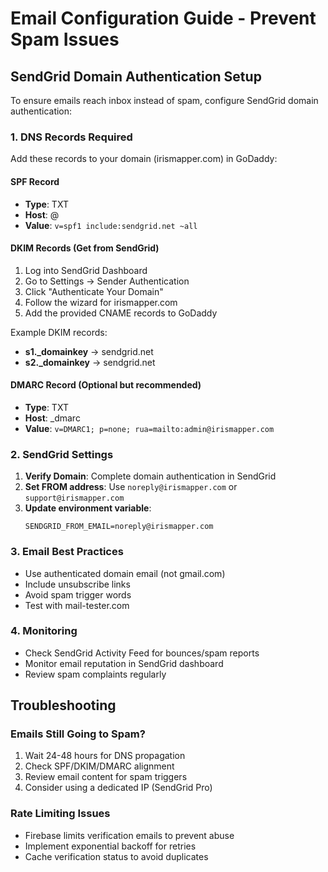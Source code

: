 # Email Configuration Guide - Prevent Spam Issues

## SendGrid Domain Authentication Setup

To ensure emails reach inbox instead of spam, configure SendGrid domain authentication:

### 1. DNS Records Required

Add these records to your domain (irismapper.com) in GoDaddy:

#### SPF Record
- **Type**: TXT
- **Host**: @
- **Value**: `v=spf1 include:sendgrid.net ~all`

#### DKIM Records (Get from SendGrid)
1. Log into SendGrid Dashboard
2. Go to Settings → Sender Authentication
3. Click "Authenticate Your Domain"
4. Follow the wizard for irismapper.com
5. Add the provided CNAME records to GoDaddy

Example DKIM records:
- **s1._domainkey** → sendgrid.net
- **s2._domainkey** → sendgrid.net

#### DMARC Record (Optional but recommended)
- **Type**: TXT
- **Host**: _dmarc
- **Value**: `v=DMARC1; p=none; rua=mailto:admin@irismapper.com`

### 2. SendGrid Settings

1. **Verify Domain**: Complete domain authentication in SendGrid
2. **Set FROM address**: Use `noreply@irismapper.com` or `support@irismapper.com`
3. **Update environment variable**: 
   ```
   SENDGRID_FROM_EMAIL=noreply@irismapper.com
   ```

### 3. Email Best Practices

- Use authenticated domain email (not gmail.com)
- Include unsubscribe links
- Avoid spam trigger words
- Test with mail-tester.com

### 4. Monitoring

- Check SendGrid Activity Feed for bounces/spam reports
- Monitor email reputation in SendGrid dashboard
- Review spam complaints regularly

## Troubleshooting

### Emails Still Going to Spam?
1. Wait 24-48 hours for DNS propagation
2. Check SPF/DKIM/DMARC alignment
3. Review email content for spam triggers
4. Consider using a dedicated IP (SendGrid Pro)

### Rate Limiting Issues
- Firebase limits verification emails to prevent abuse
- Implement exponential backoff for retries
- Cache verification status to avoid duplicates